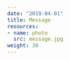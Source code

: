 ```yaml
---
date: "2019-04-01"
title: Message
resources:
- name: photo
  src: message.jpg
weight: 30
---
```




